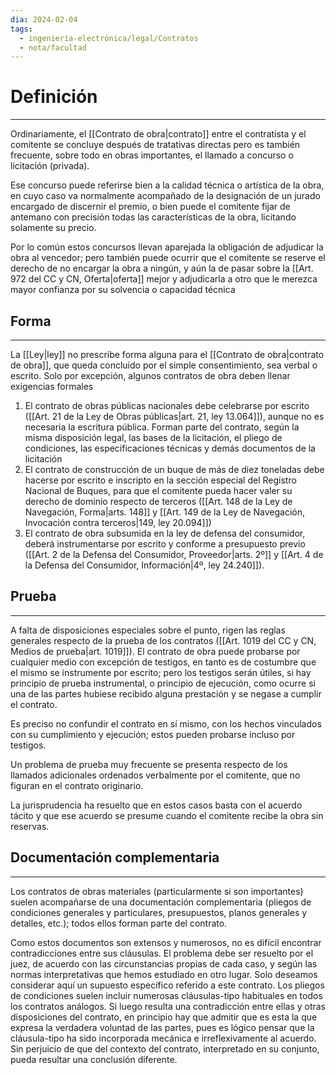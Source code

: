 ```yaml
---
dia: 2024-02-04
tags:
  - ingeniería-electrónica/legal/Contratos
  - nota/facultad
---
```

# Definición
---
Ordinariamente, el [[Contrato de obra|contrato]] entre el contratista y el comitente se concluye después de tratativas directas pero es también frecuente, sobre todo en obras importantes, el llamado a concurso o licitación (privada).

Ese concurso puede referirse bien a la calidad técnica o artística de la obra, en cuyo caso va normalmente acompañado de la designación de un jurado encargado de discernir el premio, o bien puede el comitente fijar de antemano con precisión todas las características de la obra, licitando solamente su precio.

Por lo común estos concursos llevan aparejada la obligación de adjudicar la obra al vencedor; pero también puede ocurrir que el comitente se reserve el derecho de no encargar la obra a ningún, y aún la de pasar sobre la [[Art. 972 del CC y CN, Oferta|oferta]] mejor y adjudicarla a otro que le merezca mayor confianza por su solvencia o capacidad técnica

## Forma
---
La [[Ley|ley]] no prescribe forma alguna para el [[Contrato de obra|contrato de obra]], que queda concluido por el simple consentimiento, sea verbal o escrito. Solo por excepción, algunos contratos de obra deben llenar exigencias formales
1. El contrato de obras públicas nacionales debe celebrarse por escrito ([[Art. 21 de la Ley de Obras públicas|art. 21, ley 13.064]]), aunque no es necesaria la escritura pública. Forman parte del contrato, según la misma disposición legal, las bases de la licitación, el pliego de condiciones, las especificaciones técnicas y demás documentos de la licitación
2. El contrato de construcción de un buque de más de diez toneladas debe hacerse por escrito e inscripto en la sección especial del Registro Nacional de Buques, para que el comitente pueda hacer valer su derecho de dominio respecto de terceros ([[Art. 148 de la Ley de Navegación, Forma|arts. 148]] y [[Art. 149 de la Ley de Navegación, Invocación contra terceros|149, ley 20.094]])
3. El contrato de obra subsumida en la ley de defensa del consumidor, deberá instrumentarse por escrito y conforme a presupuesto previo ([[Art. 2 de la Defensa del Consumidor, Proveedor|arts. 2º]] y [[Art. 4 de la Defensa del Consumidor, Información|4º, ley 24.240]]).


## Prueba
---
A falta de disposiciones especiales sobre el punto, rigen las reglas generales respecto de la prueba de los contratos ([[Art. 1019 del CC y CN, Medios de prueba|art. 1019]]). El contrato de obra puede probarse por cualquier medio con excepción de testigos, en tanto es de costumbre que el mismo se instrumente por escrito; pero los testigos serán útiles, si hay principio de prueba instrumental, o principio de ejecución, como ocurre si una de las partes hubiese recibido alguna prestación y se negase a cumplir el contrato.

Es preciso no confundir el contrato en sí mismo, con los hechos vinculados con su cumplimiento y ejecución; estos pueden probarse incluso por testigos.

Un problema de prueba muy frecuente se presenta respecto de los llamados adicionales ordenados verbalmente por el comitente, que no figuran en el contrato originario.

La jurisprudencia ha resuelto que en estos casos basta con el acuerdo tácito y que ese acuerdo se presume cuando el comitente recibe la obra sin reservas.

## Documentación complementaria
---
Los contratos de obras materiales (particularmente si son importantes) suelen acompañarse de una documentación complementaria (pliegos de condiciones generales y particulares, presupuestos, planos generales y detalles, etc.); todos ellos forman parte del contrato.

Como estos documentos son extensos y numerosos, no es difícil encontrar contradicciones entre sus cláusulas. El problema debe ser resuelto por el juez, de acuerdo con las circunstancias propias de cada caso, y según las normas interpretativas que hemos estudiado en otro lugar. Solo deseamos considerar aquí un supuesto específico referido a este contrato. Los pliegos de condiciones suelen incluir numerosas cláusulas-tipo habituales en todos los contratos análogos. Si luego resulta una contradicción entre ellas y otras disposiciones del contrato, en principio hay que admitir que es esta la que expresa la verdadera voluntad de las partes, pues es lógico pensar que la cláusula-tipo ha sido incorporada mecánica e irreflexivamente al acuerdo. Sin perjuicio de que del contexto del contrato, interpretado en su conjunto, pueda resultar una conclusión diferente.